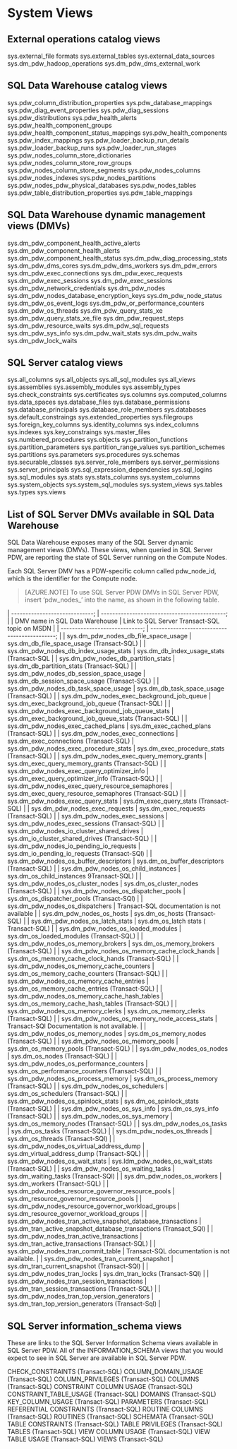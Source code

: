# System Views

## External operations catalog views

sys.external_file formats
sys.external_tables
sys.external_data_sources
sys.dm_pdw_hadoop_operations
sys.dm_pdw_dms_external_work

## SQL Data Warehouse catalog views

sys.pdw_column_distribution_properties
sys.pdw_database_mappings
sys.pdw_diag_event_properties
sys.pdw_diag_sessions
sys.pdw_distributions
sys.pdw_health_alerts
sys.pdw_health_component_groups
sys.pdw_health_component_status_mappings
sys.pdw_health_components
sys.pdw_index_mappings
sys.pdw_loader_backup_run_details
sys.pdw_loader_backup_runs
sys.pdw_loader_run_stages
sys.pdw_nodes_column_store_dictionaries
sys.pdw_nodes_column_store_row_groups
sys.pdw_nodes_column_store_segments
sys.pdw_nodes_columns
sys.pdw_nodes_indexes
sys.pdw_nodes_partitions
sys.pdw_nodes_pdw_physical_databases
sys.pdw_nodes_tables
sys.pdw_table_distribution_properties
sys.pdw_table_mappings

## SQL Data Warehouse dynamic management views (DMVs)

sys.dm_pdw_component_health_active_alerts
sys.dm_pdw_component_health_alerts
sys.dm_pdw_component_health_status
sys.dm_pdw_diag_processing_stats
sys.dm_pdw_dms_cores
sys.dm_pdw_dms_workers
sys.dm_pdw_errors
sys.dm_pdw_exec_connections
sys.dm_pdw_exec_requests
sys.dm_pdw_exec_sessions
sys.dm_pdw_exec_sessions
sys.dm_pdw_network_credentials
sys.dm_pdw_nodes
sys.dm_pdw_nodes_database_encryption_keys
sys.dm_pdw_node_status
sys.dm_pdw_os_event_logs
sys.dm_pdw_or_performance_counters
sys.dm_pdw_os_threads
sys.dm_pdw_query_stats_xe
sys.dm_pdw_query_stats_xe_file
sys.dm_pdw_request_steps
sys.dm_pdw_resource_waits
sys.dm_pdw_sql_requests
sys.dm_pdw_sys_info
sys.dm_pdw_wait_stats
sys.dm_pdw_waits
sys.dm_pdw_lock_waits

## SQL Server catalog views

sys.all_columns
sys.all_objects
sys.all_sql_modules
sys.all_views
sys.assemblies
sys.assembly_modules
sys.assembly_types
sys.check_constraints
sys.certificates
sys.columns
sys.computed_columns
sys.data_spaces
sys.database_files
sys.database_permissions
sys.database_principals
sys.database_role_members
sys.databases
sys.default_constraings
sys.extended_properties
sys.filegroups
sys.foreign_key_columns
sys.identity_columns
sys.index_columns
sys.indexes
sys.key_constraings
sys.master_files
sys.numbered_procedures
sys.objects
sys.partition_functions
sys.partition_parameters
sys.partition_range_values
sys.partition_schemes
sys.partitions
sys.parameters
sys.procedures
sys.schemas
sys.securable_classes
sys.server_role_members
sys.server_permissions
sys.server_principals
sys.sql_expression_dependencies
sys.sql_logins
sys.sql_modules
sys.stats
sys.stats_columns
sys.system_columns
sys.system_objects
sys.system_sql_modules
sys.system_views
sys.tables
sys.types
sys.views

## List of SQL Server DMVs available in SQL Data Warehouse

SQL Data Warehouse exposes many of the SQL Server dynamic management views (DMVs). These views, when queried in SQL Server PDW, are reporting the state of SQL Server running on the Compute Nodes. 

Each SQL Server DMV has a PDW-specific column called pdw_node_id, which is the identifier for the Compute node.

>[AZURE.NOTE] To use SQL Server PDW DMVs in SQL Server PDW, insert ‘pdw_nodes_’ into the name, as shown in the following table. 

| -----------------------------; | --------------------------------------------; |
| DMV name in SQL Data Warehouse | Link to SQL Server Transact-SQL topic on MSDN |
| -----------------------------; | --------------------------------------------; |
| sys.dm_pdw_nodes_db_file_space_usage | sys.dm_db_file_space_usage (Transact-SQL) |
| sys.dm_pdw_nodes_db_index_usage_stats | sys.dm_db_index_usage_stats (Transact-SQL |
| sys.dm_pdw_nodes_db_partition_stats | sys.dm_db_partition_stats (Transact-SQL) |
| sys.dm_pdw_nodes_db_session_space_usage | sys.dm_db_session_space_usage (Transact-SQL) |
| sys.dm_pdw_nodes_db_task_space_usage | sys.dm_db_task_space_usage (Transact-SQL) |
| sys.dm_pdw_nodes_exec_background_job_queue | sys.dm_exec_background_job_queue (Transact-SQL) |
| sys.dm_pdw_nodes_exec_background_job_queue_stats | sys.dm_exec_background_job_queue_stats (Transact-SQL) |
| sys.dm_pdw_nodes_exec_cached_plans | sys.dm_exec_cached_plans (Transact-SQL) |
| sys.dm_pdw_nodes_exec_connections | sys.dm_exec_connections (Transact-SQL)
| sys.dm_pdw_nodes_exec_procedure_stats | sys.dm_exec_procedure_stats (Transact-SQL) |
| sys.dm_pdw_nodes_exec_query_memory_grants | sys.dm_exec_query_memory_grants (Transact-SQL) |
| sys.dm_pdw_nodes_exec_query_optimizer_info | sys.dm_exec_query_optimizer_info (Transact-SQL) |
| sys.dm_pdw_nodes_exec_query_resource_semaphores | sys.dm_exec_query_resource_semaphores (Transact-SQL) |
| sys.dm_pdw_nodes_exec_query_stats | sys.dm_exec_query_stats (Transact-SQL) |
| sys.dm_pdw_nodes_exec_requests | sys.dm_exec_requests (Transact-SQL) |
| sys.dm_pdw_nodes_exec_sessions | sys.dm_pdw_nodes_exec_sessions (Transact-SQL) |
| sys.dm_pdw_nodes_io_cluster_shared_drives | sys.dm_io_cluster_shared_drives (Transact-SQL) |
| sys.dm_pdw_nodes_io_pending_io_requests | sys.dm_io_pending_io_requests (Transact-SQl) |
| sys.dm_pdw_nodes_os_buffer_descriptors | sys.dm_os_buffer_descriptors (Transact-SQL) |
| sys.dm_pdw_nodes_os_child_instances | sys.dm_os_child_instances 9Transact-SQL) |
| sys.dm_pdw_nodes_os_cluster_nodes | sys.dm_os_cluster_nodes (Transact-SQL) |
| sys.dm_pdw_nodes_os_dispatcher_pools | sys.dm_os_dispatcher_pools (Transact-SQl) |
| sys.dm_pdw_nodes_os_dispatchers | Transact-SQL documentation is not available |
| sys.dm_pdw_nodes_os_hosts | sys.dm_os_hosts (Transact-SQL) |
| sys.dm_pdw_nodes_os_latch_stats | sys.dm_os_latch stats ( Transact-SQL) |
| sys.dm_pdw_nodes_os_loaded_modules | sys.dm_os_loaded_modules (Transact-SQL) |
| sys.dm_pdw_nodes_os_memory_brokers | sys.dm_os_memory_brokers (Transact-SQL) |
| sys.dm_pdw_nodes_os_memory_cache_clock_hands | sys.dm_os_memory_cache_clock_hands (Transact-SQL) |
| sys.dm_pdw_nodes_os_memory_cache_counters | sys.dm_os_memory_cache_counters (Transact-SQL) |
| sys.dm_pdw_nodes_os_memory_cache_entries | sys.dm_os_memory_cache_entries (Transact-SQL) |
| sys.dm_pdw_nodes_os_memory_cache_hash_tables | sys.dm_os_memory_cache_hash_tables (Transact-SQL) |
| sys.dm_pdw_nodes_os_memory_clerks | sys.dm_os_memory_clerks (Transact-SQL) |
| sys.dm_pdw_nodes_os_memory_node_access_stats | Transact-SQl Documentation is not available. |
| sys.dm_pdw_nodes_os_memory_nodes | sys.dm_os_memory_nodes (Transact-SQL) |
| sys.dm_pdw_nodes_os_memory_pools | sys.dm_os_memory_pools (Transact-SQL) |
| sys.dm_pdw_nodes_os_nodes | sys.dm_os_nodes (Transact-SQL) |
| sys.dm_pdw_nodes_os_performance_counters | sys.dm_os_performance_counters (Transact-SQL) |
| sys.dm_pdw_nodes_os_process_memory | sys.dm_os_process_memory (Transact-SQL) |
| sys.dm_pdw_nodes_os_schedulers | sys.dm_os_schedulers (Transact-SQL) |
| sys.dm_pdw_nodes_os_spinlock_stats | sys.dm_os_spinlock_stats (Transact-SQL) |
| sys.dm_pdw_nodes_os_sys_info | sys.dm_os_sys_info (Transact-SQL) |
| sys.dm_pdw_nodes_os_sys_memory | sys.dm_os_memory_nodes (Transact-SQL) |
| sys.dm_pdw_nodes_os_tasks | sys.dm_os_tasks (Transact-SQL) |
| sys.dm_pdw_nodes_os_threads | sys.dm_os_threads (Transact-SQl) |
| sys.dm_pdw_nodes_os_virtual_address_dump | sys.dm_virtual_address_dump (Transact-SQL) |
| sys.dm_pdw_nodes_os_wait_stats | sys.ldm_pdw_nodes_os_wait_stats (Transact-SQL) |
| sys.dm_pdw_nodes_os_waiting_tasks | sys.dm_waiting_tasks (Transact-SQl) |
| sys.dm_pdw_nodes_os_workers | sys.dm_workers (Transact-SQL) |
| sys.dm_pdw_nodes_resource_governor_resource_pools | sys.dm_resource_governor_resource_pools |
| sys.dm_pdw_nodes_resource_governor_workload_groups | sys.dm_resource_governor_workload_groups |
| sys.dm_pdw_nodes_tran_active_snapshot_database_transactions | sys.dm_tran_active_snapshot_database_transactions (Transact_SQl) |
| sys.dm_pdw_nodes_tran_active_transactions | sys.dm_tran_active_transactions (Transact-SQL) |
| sys.dm_pdw_nodes_tran_commit_table | Transact-SQL documentation is not available. |
| sys.dm_pdw_nodes_tran_current_snapshot | sys.dm_tran_current_snapshot (Transact-SQl) |
| sys.dm_pdw_nodes_tran_locks | sys.dm_tran_locks (Transact-SQl) |
| sys.dm_pdw_nodes_tran_session_transactions | sys.dm_tran_session_transactions (Transact-SQL) |
| sys.dm_pdw_nodes_tran_top_version_generators | sys.dm_tran_top_version_generators (Transact-Sql) |

## SQL Server information_schema views

These are links to the SQL Server Information Schema views available in SQL Server PDW. All of the INFORMATION_SCHEMA views that you would expect to see in SQL Server are available in SQL Server PDW.

CHECK_CONSTRAINTS (Transact-SQL)
COLUMN_DOMAIN_USAGE (Transact-SQL)
COLUMN_PRIVILEGES (Transact-SQL)
COLUMNS (Transact-SQL)
CONSTRAINT COLUMN USAGE (Transact-SQL)
CONSTRAINT_TABLE_USAGE (Transact-SQL)
DOMAINS (Transact-SQL)
KEY_COLUMN_USAGE (Transact-SQL)
PARAMETERS (Transact-SQL)
REFERENTIAL CONSTRAINTS (Transact-SQL)
ROUTINE COLUMNS (Transact-SQL)
ROUTINES (Transact-SQL)
SCHEMATA (Transact-SQL)
TABLE CONSTRAINTS (Transact-SQL)
TABLE PRIVILEGES (Transact-SQL)
TABLES (Transact-SQL)
VIEW COLUMN USAGE (Transact-SQL)
VIEW TABLE USAGE (Transact-SQL)
VIEWS (Transact-SQL)


